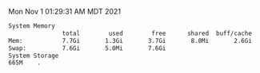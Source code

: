 Mon Nov  1 01:29:31 AM MDT 2021
```bash
System Memory
               total        used        free      shared  buff/cache   available
Mem:           7.7Gi       1.3Gi       3.7Gi       8.0Mi       2.6Gi       5.9Gi
Swap:          7.6Gi       5.0Mi       7.6Gi
System Storage
665M	.
```
